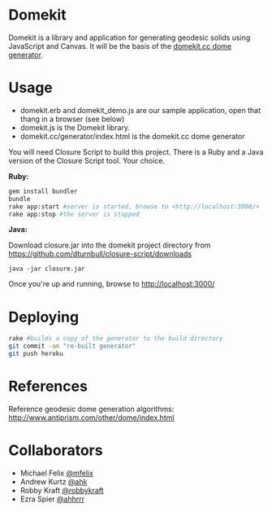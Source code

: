 # Domekit

Domekit is a library and application for generating geodesic solids using JavaScript and Canvas. It will be the basis of the [domekit.cc dome generator](http://domekit.cc/generator/).

# Usage

* domekit.erb and domekit_demo.js are our sample application, open that thang in a browser (see below)
* domekit.js is the Domekit library.
* domekit.cc/generator/index.html is the domekit.cc dome generator

You will need Closure Script to build this project. There is a Ruby
and a Java version of the Closure Script tool. Your choice.

**Ruby:**

```bash
gem install bundler
bundle
rake app:start #server is started, browse to <http://localhost:3000/>
rake app:stop #the server is stopped
```

**Java:**

Download closure.jar into the domekit project directory from <https://github.com/dturnbull/closure-script/downloads>

    java -jar closure.jar

Once you're up and running, browse to <http://localhost:3000/>

# Deploying

```bash
rake #builds a copy of the generator to the build directory
git commit -am "re-built generator"
git push heroku
```

# References

Reference geodesic dome generation algorithms: <http://www.antiprism.com/other/dome/index.html>

# Collaborators

* Michael Felix [@mfelix](https://github.com/mfelix)
* Andrew Kurtz [@ahk](https://github.com/ahk)
* Robby Kraft [@robbykraft](https://github.com/robbykraft)
* Ezra Spier [@ahhrrr](https://github.com/ahhrrr)
